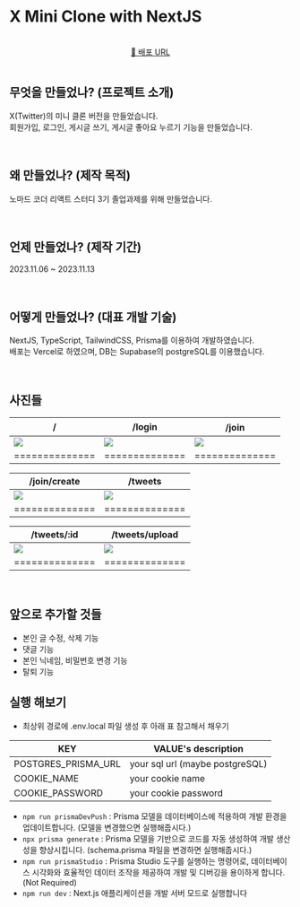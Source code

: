 # <span id="top">X Mini Clone with NextJS </span>

<br>
<div align="center">
 <div><a href="https://x-clone-with-nextjs.vercel.app/" target="_blank">🔗 배포 URL</a></div>
  
</div>

<br>

## 무엇을 만들었나? (프로젝트 소개)

X(Twitter)의 미니 클론 버전을 만들었습니다.  
회원가입, 로그인, 게시글 쓰기, 게시글 좋아요 누르기 기능을 만들었습니다.

<br>

## 왜 만들었나? (제작 목적)

노마드 코더 리액트 스터디 3기 졸업과제를 위해 만들었습니다.

<br>

## 언제 만들었나? (제작 기간)

2023.11.06 ~ 2023.11.13

<br>

## 어떻게 만들었나? (대표 개발 기술)

NextJS, TypeScript, TailwindCSS, Prisma를 이용하여 개발하였습니다.  
배포는 Vercel로 하였으며, DB는 Supabase의 postgreSQL를 이용했습니다.

<br>

## 사진들

| <center>/</center>                                                                                                    | <center>/login</center>                                                                                               | <center>ㅤ/joinㅤ</center>                                                                                            |
| --------------------------------------------------------------------------------------------------------------------- | --------------------------------------------------------------------------------------------------------------------- | --------------------------------------------------------------------------------------------------------------------- |
| <img src="https://github.com/ICE0208/x-clone-with-nextjs/assets/46257328/d5e0ade7-0315-443d-9dfb-23dd87ee1ec9"></img> | <img src="https://github.com/ICE0208/x-clone-with-nextjs/assets/46257328/eb5870b7-f513-425e-a81e-254470d0d7fe"></img> | <img src="https://github.com/ICE0208/x-clone-with-nextjs/assets/46257328/e3c28642-5567-4bb8-bb12-13f87aaa8e7f"></img> |
| ==============                                                                                                        | ==============                                                                                                        | ==============                                                                                                        |

| <center>/join/create</center>                                                                                         | <center>/tweets</center>                                                                                              |
| --------------------------------------------------------------------------------------------------------------------- | --------------------------------------------------------------------------------------------------------------------- |
| <img src="https://github.com/ICE0208/x-clone-with-nextjs/assets/46257328/02122019-79aa-44ed-b923-8926c0adf0c4"></img> | <img src="https://github.com/ICE0208/x-clone-with-nextjs/assets/46257328/705f7b76-11c5-4bac-a6f9-3f486028320a"></img> |
| ==============                                                                                                        | ==============                                                                                                        |

| <center>/tweets/:id</center>                                                                                          | <center>/tweets/upload</center>                                                                                       |
| --------------------------------------------------------------------------------------------------------------------- | --------------------------------------------------------------------------------------------------------------------- |
| <img src="https://github.com/ICE0208/x-clone-with-nextjs/assets/46257328/e508e281-773d-44a9-b09b-a58e918ca07b"></img> | <img src="https://github.com/ICE0208/x-clone-with-nextjs/assets/46257328/623e46d9-dab2-4f1e-8358-4fd7d25714fa"></img> |
| ==============                                                                                                        | ==============                                                                                                        |

<br>

## 앞으로 추가할 것들

- 본인 글 수정, 삭제 기능
- 댓글 기능
- 본인 닉네임, 비밀번호 변경 기능
- 탈퇴 기능

## 실행 해보기

- 최상위 경로에 .env.local 파일 생성 후 아래 표 참고해서 채우기

| KEY                 | VALUE's description             |
| ------------------- | ------------------------------- |
| POSTGRES_PRISMA_URL | your sql url (maybe postgreSQL) |
| COOKIE_NAME         | your cookie name                |
| COOKIE_PASSWORD     | your cookie password            |

- `npm run prismaDevPush` : Prisma 모델을 데이터베이스에 적용하여 개발 환경을 업데이트합니다. (모델을 변경했으면 실행해줍시다.)
- `npx prisma generate` : Prisma 모델을 기반으로 코드를 자동 생성하여 개발 생산성을 향상시킵니다. (schema.prisma 파일을 변경하면 실행해줍시다.)
- `npm run prismaStudio` : Prisma Studio 도구를 실행하는 명령어로, 데이터베이스 시각화와 효율적인 데이터 조작을 제공하여 개발 및 디버깅을 용이하게 합니다. (Not Required)
- `npm run dev` : Next.js 애플리케이션을 개발 서버 모드로 실행합니다
